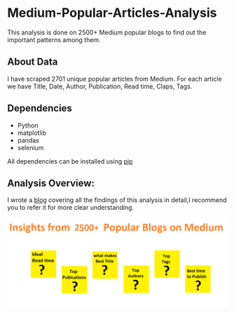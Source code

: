 # Medium-Popular-Articles-Analysis
This analysis is done on 2500+ Medium popular blogs to find out the important patterns among them.

## About Data
I have scraped 2701 unique popular articles from Medium.
For each article we have Title, Date, Author, Publication, Read time, Claps, Tags.

## Dependencies
* Python
* matplotlib
* pandas
* selenium

All dependencies can be installed using [pip](https://pip.pypa.io/en/stable/)

## Analysis Overview:
I wrote a [blog](https://medium.com/@shareefshaik1375/) covering all the findings of this analysis in detail,I recommend you to refer it for more clear understanding.

![Screenshot](images/theme.png)

